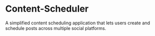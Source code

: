 # Content-Scheduler
A simplified content scheduling application that lets users create and schedule posts across multiple social platforms.
